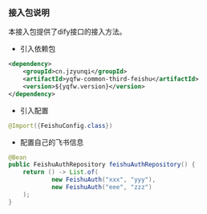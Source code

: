 ### 接入包说明
本接入包提供了dify接口的接入方法。

* 引入依赖包
```xml
<dependency>
    <groupId>cn.jzyunqi</groupId>
    <artifactId>yqfw-common-third-feishu</artifactId>
    <version>${yqfw.version}</version>
</dependency>
```
* 引入配置
```java
@Import({FeishuConfig.class})
```
* 配置自己的飞书信息
```java
@Bean
public FeishuAuthRepository feishuAuthRepository() {
    return () -> List.of(
            new FeishuAuth("xxx", "yyy"),
            new FeishuAuth("eee", "zzz")
    );
}
```